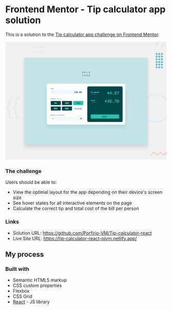 # Frontend Mentor - Tip calculator app solution

This is a solution to the [Tip calculator app challenge on Frontend Mentor](https://www.frontendmentor.io/challenges/tip-calculator-app-ugJNGbJUX). 

![Design preview for the Tip calculator app challenge on Frontend Mentor](./design/desktop-preview.jpg)


### The challenge

Users should be able to:

- View the optimal layout for the app depending on their device's screen size
- See hover states for all interactive elements on the page
- Calculate the correct tip and total cost of the bill per person

### Links

- Solution URL: https://github.com/Porfirio-VM/Tip-calculator-react
- Live Site URL: https://tip-calculator-react-pjvm.netlify.app/
## My process

### Built with

- Semantic HTML5 markup
- CSS custom properties
- Flexbox
- CSS Grid
- [React](https://reactjs.org/) - JS library


